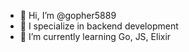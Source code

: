 - 👋 Hi, I’m @gopher5889
- 👀 I specialize in backend development
- 🌱 I’m currently learning Go, JS, Elixir

<!---
gopher5889/gopher5889 is a ✨ special ✨ repository because its `README.md` (this file) appears on your GitHub profile.
You can click the Preview link to take a look at your changes.
--->
